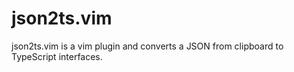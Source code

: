 # json2ts.vim
json2ts.vim is a  vim plugin and converts a JSON from clipboard to TypeScript interfaces.
